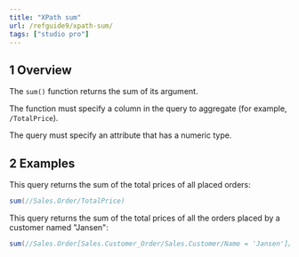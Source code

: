 ```yaml
---
title: "XPath sum"
url: /refguide9/xpath-sum/
tags: ["studio pro"]
---
```


## 1 Overview

The `sum()` function returns the sum of its argument.

The function must specify a column in the query to aggregate (for example, `/TotalPrice`).

The query must specify an attribute that has a numeric type.

## 2 Examples

This query returns the sum of the total prices of all placed orders:

```java {linenos=false}
sum(//Sales.Order/TotalPrice)
```

This query returns the sum of the total prices of all the orders placed by a customer named "Jansen":

```java {linenos=false}
sum(//Sales.Order[Sales.Customer_Order/Sales.Customer/Name = 'Jansen']/TotalPrice)
```

